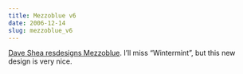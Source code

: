 ```yaml
---
title: Mezzoblue v6
date: 2006-12-14
slug: mezzoblue_v6
---
```

<p><a href="http://mezzoblue.com/">Dave Shea resdesigns Mezzoblue</a>. I&#8217;ll miss &#8220;Wintermint&#8221;, but this new design is very nice.</p>